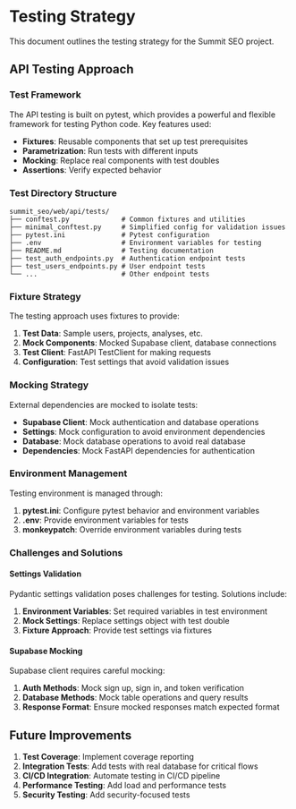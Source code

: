 # Testing Strategy

This document outlines the testing strategy for the Summit SEO project.

## API Testing Approach

### Test Framework

The API testing is built on pytest, which provides a powerful and flexible framework for testing Python code. Key features used:

- **Fixtures**: Reusable components that set up test prerequisites
- **Parametrization**: Run tests with different inputs
- **Mocking**: Replace real components with test doubles
- **Assertions**: Verify expected behavior

### Test Directory Structure

```
summit_seo/web/api/tests/
├── conftest.py             # Common fixtures and utilities
├── minimal_conftest.py     # Simplified config for validation issues
├── pytest.ini              # Pytest configuration
├── .env                    # Environment variables for testing
├── README.md               # Testing documentation
├── test_auth_endpoints.py  # Authentication endpoint tests
├── test_users_endpoints.py # User endpoint tests
└── ...                     # Other endpoint tests
```

### Fixture Strategy

The testing approach uses fixtures to provide:

1. **Test Data**: Sample users, projects, analyses, etc.
2. **Mock Components**: Mocked Supabase client, database connections
3. **Test Client**: FastAPI TestClient for making requests
4. **Configuration**: Test settings that avoid validation issues

### Mocking Strategy

External dependencies are mocked to isolate tests:

- **Supabase Client**: Mock authentication and database operations
- **Settings**: Mock configuration to avoid environment dependencies
- **Database**: Mock database operations to avoid real database
- **Dependencies**: Mock FastAPI dependencies for authentication

### Environment Management

Testing environment is managed through:

1. **pytest.ini**: Configure pytest behavior and environment variables
2. **.env**: Provide environment variables for tests
3. **monkeypatch**: Override environment variables during tests

### Challenges and Solutions

#### Settings Validation

Pydantic settings validation poses challenges for testing. Solutions include:

1. **Environment Variables**: Set required variables in test environment
2. **Mock Settings**: Replace settings object with test double
3. **Fixture Approach**: Provide test settings via fixtures

#### Supabase Mocking

Supabase client requires careful mocking:

1. **Auth Methods**: Mock sign up, sign in, and token verification
2. **Database Methods**: Mock table operations and query results
3. **Response Format**: Ensure mocked responses match expected format

## Future Improvements

1. **Test Coverage**: Implement coverage reporting
2. **Integration Tests**: Add tests with real database for critical flows
3. **CI/CD Integration**: Automate testing in CI/CD pipeline
4. **Performance Testing**: Add load and performance tests
5. **Security Testing**: Add security-focused tests 